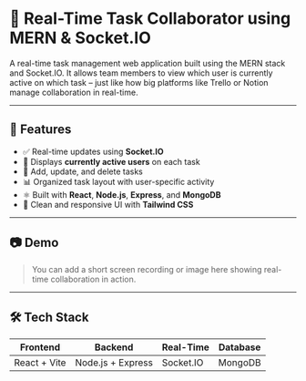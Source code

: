 # 🔌 Real-Time Task Collaborator using MERN & Socket.IO

A real-time task management web application built using the MERN stack and Socket.IO. It allows team members to view which user is currently active on which task – just like how big platforms like Trello or Notion manage collaboration in real-time.

---

## 🚀 Features

- ✅ Real-time updates using **Socket.IO**
- 👥 Displays **currently active users** on each task
- 📝 Add, update, and delete tasks
- 📊 Organized task layout with user-specific activity
- ⚛️ Built with **React**, **Node.js**, **Express**, and **MongoDB**
- 🎨 Clean and responsive UI with **Tailwind CSS**

---

## 📷 Demo



> You can add a short screen recording or image here showing real-time collaboration in action.

---

## 🛠️ Tech Stack

| Frontend        | Backend         | Real-Time         | Database        |
|----------------|-----------------|-------------------|-----------------|
| React + Vite   | Node.js + Express | Socket.IO         | MongoDB         |


